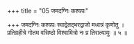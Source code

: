 +++
title = "05 जमदग्निः कश्यपः"

+++
जमदग्निः कश्यपः स्वाद्वेतद्भरद्वाजो मध्वन्नं कृणोतु ।  
प्रतिग्रहीत्रे गोतम वसिष्ठो विश्वामित्रो नः प्र तिरात्यायुः ॥ ५ ॥